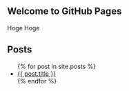 ## Welcome to GitHub Pages

Hoge Hoge

## Posts

<ul>
  {% for post in site.posts %}
    <li>
      <a href="{{ site.github.url }}/{{ post.url }}">{{ post.title }}</a>
    </li>
  {% endfor %}
</ul>
